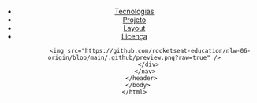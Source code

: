 <!DOCTYPE html>
<html lang="pt_BR">
  <head>
    <!-- PAGE INFO -->
    <meta charset="UTF-8" />
    <meta name="viewport" content="width=device-width, initial-scale=1.0" />

  </head>
  <body>
    <header id="heaer">
      <nav class="container">
        <!-- menu -->
        <div class="menu">
          <ul class="grid">
            <li><a class="title" href="#home">Tecnologias</a></li>
            <li><a class="title" href="#about">Projeto</a></li>
            <li><a class="title" href="#services">Layout</a></li>
            <li><a class="title" href="#testimonials">Licença</a></li>
            
             <img src="https://github.com/rocketseat-education/nlw-06-origin/blob/main/.github/preview.png?raw=true" />
            </div>
          </nav>
        </header>
      </body>
    </html>
            
       
